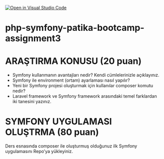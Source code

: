 [![Open in Visual Studio Code](https://classroom.github.com/assets/open-in-vscode-f059dc9a6f8d3a56e377f745f24479a46679e63a5d9fe6f495e02850cd0d8118.svg)](https://classroom.github.com/online_ide?assignment_repo_id=5942631&assignment_repo_type=AssignmentRepo)
# php-symfony-patika-bootcamp-assignment3

#	ARAŞTIRMA KONUSU (20 puan)
- Symfony kullanmanın avantajları nedir? Kendi cümlelerinizle açıklayınız.
- Symfony ile environment (ortam) ayarlaması nasıl yapılır?
- Yeni bir Symfony projesi oluşturmak için kullanılar composer komutu nedir?
- Laravel framework ve Symfony framework arasındaki temel farklardan iki tanesini yazınız.


#	SYMFONY UYGULAMASI OLUŞTRMA (80 puan)
Ders esnasında composer ile oluşturmuş olduğunuz ilk Symfony uygulamasını Repo’ya yükleyiniz.

